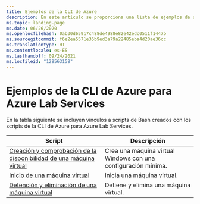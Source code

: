 ```yaml
---
title: Ejemplos de la CLI de Azure
description: En este artículo se proporciona una lista de ejemplos de scripting de la CLI de Azure que le ayudarán a administrar laboratorios en Azure Lab Services.
ms.topic: landing-page
ms.date: 06/26/2020
ms.openlocfilehash: 0ab30d65917c488de4988e82e42edc0511f1447b
ms.sourcegitcommit: f6e2ea5571e35b9ed3a79a22485eba4d20ae36cc
ms.translationtype: HT
ms.contentlocale: es-ES
ms.lasthandoff: 09/24/2021
ms.locfileid: "128563158"
---
```

# <a name="azure-cli-samples-for-azure-lab-services"></a>Ejemplos de la CLI de Azure para Azure Lab Services

En la tabla siguiente se incluyen vínculos a scripts de Bash creados con los scripts de la CLI de Azure para Azure Lab Services. 

| Script | Descripción |
|---|---|
| [Creación y comprobación de la disponibilidad de una máquina virtual](scripts/create-verify-virtual-machine-in-lab-cli.md) | Crea una máquina virtual Windows con una configuración mínima. |
| [Inicio de una máquina virtual](scripts/start-connect-virtual-machine-in-lab-cli.md) | Inicia una máquina virtual. |
| [Detención y eliminación de una máquina virtual](scripts/stop-delete-virtual-machine-in-lab-cli.md) | Detiene y elimina una máquina virtual. |
